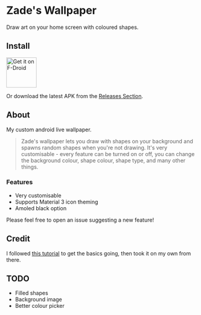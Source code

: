 # Zade's Wallpaper

Draw art on your home screen with coloured shapes.

## Install

[<img src="https://fdroid.gitlab.io/artwork/badge/get-it-on.png"
alt="Get it on F-Droid"
height="80">](https://f-droid.org/packages/net.viggers.zade.wallpaper/)

Or download the latest APK from the [Releases Section](https://github.com/zadeviggers/wallpaper/releases/latest).

## About

My custom android live wallpaper.

> Zade's wallpaper lets you draw with shapes on your background and spawns random shapes when you're not drawing.
> It's very customisable - every feature can be turned on or off, you can change the background colour, shape colour, shape type, and many other things.

### Features
- Very customisable
- Supports Material 3 icon theming
- Amoled black option

Please feel free to open an issue suggesting a new feature!

## Credit

I followed [this tutorial](https://www.vogella.com/tutorials/AndroidLiveWallpaper/article.html) to get the basics going, then took it on my own from there.

## TODO
- Filled shapes
- Background image
- Better colour picker
